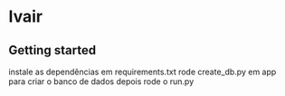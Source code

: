 # Ivair 



## Getting started

instale as dependências em requirements.txt
rode create_db.py em app para criar o banco de dados
depois rode o run.py

